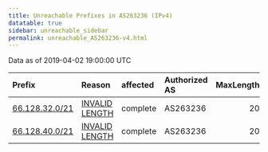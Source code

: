 ```yaml
---
title: Unreachable Prefixes in AS263236 (IPv4)
datatable: true
sidebar: unreachable_sidebar
permalink: unreachable_AS263236-v4.html
---
```


Data as of 2019-04-02 19:00:00 UTC


<div class="datatable-begin"></div>

| Prefix                                                 | Reason                                                                                                    | affected   | Authorized AS   |   MaxLength | Anchor                                         |   unreachable /24s |
|:-------------------------------------------------------|:----------------------------------------------------------------------------------------------------------|:-----------|:----------------|------------:|:-----------------------------------------------|-------------------:|
| [66.128.32.0/21](https://stat.ripe.net/66.128.32.0/21) | [INVALID LENGTH](https://rpki-validator.ripe.net/announcement-preview?asn=AS263236&prefix=66.128.32.0/21) | complete   | AS263236        |          20 | [LACNIC](unreachable_LACNIC_RPKI_Root-v4.html) |                  8 |
| [66.128.40.0/21](https://stat.ripe.net/66.128.40.0/21) | [INVALID LENGTH](https://rpki-validator.ripe.net/announcement-preview?asn=AS263236&prefix=66.128.40.0/21) | complete   | AS263236        |          20 | [LACNIC](unreachable_LACNIC_RPKI_Root-v4.html) |                  8 |

<div class="datatable-end"></div>
